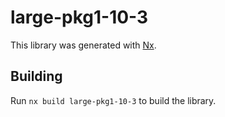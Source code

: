 # large-pkg1-10-3

This library was generated with [Nx](https://nx.dev).

## Building

Run `nx build large-pkg1-10-3` to build the library.
